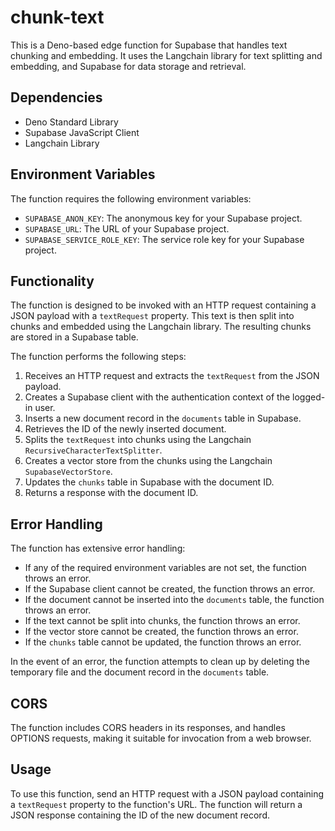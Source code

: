 # chunk-text

This is a Deno-based edge function for Supabase that handles text chunking and embedding. It uses the Langchain library for text splitting and embedding, and Supabase for data storage and retrieval.

## Dependencies

- Deno Standard Library
- Supabase JavaScript Client
- Langchain Library

## Environment Variables

The function requires the following environment variables:

- `SUPABASE_ANON_KEY`: The anonymous key for your Supabase project.
- `SUPABASE_URL`: The URL of your Supabase project.
- `SUPABASE_SERVICE_ROLE_KEY`: The service role key for your Supabase project.

## Functionality

The function is designed to be invoked with an HTTP request containing a JSON payload with a `textRequest` property. This text is then split into chunks and embedded using the Langchain library. The resulting chunks are stored in a Supabase table.

The function performs the following steps:

1. Receives an HTTP request and extracts the `textRequest` from the JSON payload.
2. Creates a Supabase client with the authentication context of the logged-in user.
3. Inserts a new document record in the `documents` table in Supabase.
4. Retrieves the ID of the newly inserted document.
5. Splits the `textRequest` into chunks using the Langchain `RecursiveCharacterTextSplitter`.
6. Creates a vector store from the chunks using the Langchain `SupabaseVectorStore`.
7. Updates the `chunks` table in Supabase with the document ID.
8. Returns a response with the document ID.

## Error Handling

The function has extensive error handling:

- If any of the required environment variables are not set, the function throws an error.
- If the Supabase client cannot be created, the function throws an error.
- If the document cannot be inserted into the `documents` table, the function throws an error.
- If the text cannot be split into chunks, the function throws an error.
- If the vector store cannot be created, the function throws an error.
- If the `chunks` table cannot be updated, the function throws an error.

In the event of an error, the function attempts to clean up by deleting the temporary file and the document record in the `documents` table.

## CORS

The function includes CORS headers in its responses, and handles OPTIONS requests, making it suitable for invocation from a web browser.

## Usage

To use this function, send an HTTP request with a JSON payload containing a `textRequest` property to the function's URL. The function will return a JSON response containing the ID of the new document record.